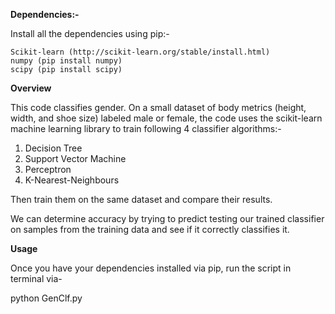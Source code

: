 **Dependencies:-**

Install all the dependencies using pip:-

    Scikit-learn (http://scikit-learn.org/stable/install.html)
    numpy (pip install numpy)
    scipy (pip install scipy)

**Overview**

This code classifies gender.
On a small dataset of body metrics (height, width, and shoe size) labeled male or female,  the code uses the scikit-learn machine learning library to train following 4 classifier algorithms:-

1. Decision Tree
2. Support Vector Machine
3. Perceptron
4. K-Nearest-Neighbours

Then train them on the same dataset and compare their results.

We can determine accuracy by trying to predict testing our trained classifier on samples from the training data and see if it correctly classifies it.

**Usage**

Once you have your dependencies installed via pip, run the script in terminal via-

python GenClf.py
